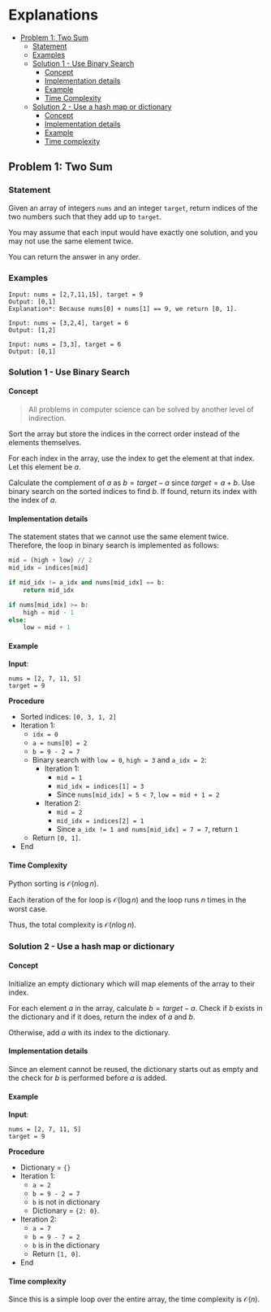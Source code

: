 # <!-- omit in toc --> Explanations

- [Problem 1: Two Sum](#problem-1-two-sum)
  - [Statement](#statement)
  - [Examples](#examples)
  - [Solution 1 - Use Binary Search](#solution-1---use-binary-search)
    - [Concept](#concept)
    - [Implementation details](#implementation-details)
    - [Example](#example)
    - [Time Complexity](#time-complexity)
  - [Solution 2 - Use a hash map or dictionary](#solution-2---use-a-hash-map-or-dictionary)
    - [Concept](#concept-1)
    - [Implementation details](#implementation-details-1)
    - [Example](#example-1)
    - [Time complexity](#time-complexity-1)

## Problem 1: Two Sum

### Statement

Given an array of integers `nums` and an integer `target`, return indices of the two numbers such that they add up to `target`.

You may assume that each input would have exactly one solution, and you may not use the same element twice.

You can return the answer in any order.

### Examples

```block
Input: nums = [2,7,11,15], target = 9
Output: [0,1]
Explanation*: Because nums[0] + nums[1] == 9, we return [0, 1].
```

```block
Input: nums = [3,2,4], target = 6
Output: [1,2]
```

```block
Input: nums = [3,3], target = 6
Output: [0,1]
```

### Solution 1 - Use Binary Search

#### Concept

> All problems in computer science can be solved by another level of indirection.

Sort the array but store the indices in the correct order instead of the elements themselves.

For each index in the array, use the index to get the element at that index. Let this element be $a$.

Calculate the complement of $a$ as $b=target-a$ since $target=a+b$. Use binary search on the sorted indices to find $b$. If found, return its index with the index of $a$.

#### Implementation details

The statement states that we cannot use the same element twice. Therefore, the loop in binary search is implemented as follows:

```python
mid = (high + low) // 2
mid_idx = indices[mid]

if mid_idx != a_idx and nums[mid_idx] == b:
    return mid_idx

if nums[mid_idx] >= b:
    high = mid - 1
else:
    low = mid + 1
```

#### Example

**Input**:

```block
nums = [2, 7, 11, 5]
target = 9
```

**Procedure**

- Sorted indices: `[0, 3, 1, 2]`
- Iteration 1:
  - `idx = 0`
  - `a = nums[0] = 2`
  - `b = 9 - 2 = 7`
  - Binary search with `low = 0`, `high = 3` and `a_idx = 2`:
    - Iteration 1:
      - `mid = 1`
      - `mid_idx = indices[1] = 3`
      - Since `nums[mid_idx] = 5 < 7`, `low = mid + 1 = 2`
    - Iteration 2:
      - `mid = 2`
      - `mid_idx = indices[2] = 1`
      - Since `a_idx != 1 and nums[mid_idx] = 7 = 7`, return `1`
  - Return `[0, 1]`.
- End

#### Time Complexity

Python sorting is $\mathcal{O}(n\log{}n)$.

Each iteration of the for loop is $\mathcal{O}(\log{}n)$ and the loop runs $n$ times in the worst case.

Thus, the total complexity is $\mathcal{O}(n\log{}n)$.

### Solution 2 - Use a hash map or dictionary

#### Concept

Initialize an empty dictionary which will map elements of the array to their index.

For each element $a$ in the array, calculate $b=target-a$. Check if $b$ exists in the dictionary and if it does, return the index of $a$ and $b$.

Otherwise, add $a$ with its index to the dictionary.

#### Implementation details

Since an element cannot be reused, the dictionary starts out as empty and the check for $b$ is performed before $a$ is added.

#### Example

**Input**:

```block
nums = [2, 7, 11, 5]
target = 9
```

**Procedure**

- Dictionary = `{}`
- Iteration 1:
  - `a = 2`
  - `b = 9 - 2 = 7`
  - `b` is not in dictionary
  - Dictionary = `{2: 0}`.
- Iteration 2:
  - `a = 7`
  - `b = 9 - 7 = 2`
  - `b` is in the dictionary
  - Return `[1, 0]`.
- End

#### Time complexity

Since this is a simple loop over the entire array, the time complexity is $\mathcal{O}(n)$.
